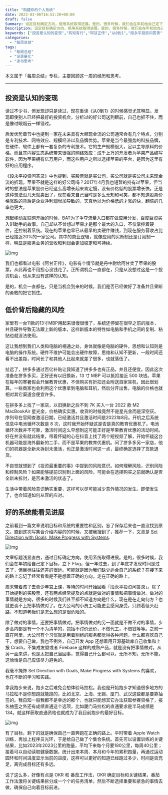 ```yaml
---
title: "构建你的个人系统"
date: 2023-03-06T16:53:20+08:00
draft: false
Summary: 设定目标确定方向，使用系统取得进展。是的，很多时候，我们会在年初给自己定下目标，立下 Flag，但一年过去，到了年底才发现时间是过去了，但目标往往还差的很远。可能就是因为我们缺少适合自己的系统？在接下来的路上别忘了经常看看是不是向着正确的方向，走在正确的路上。
Description: 设定目标确定方向，使用系统取得进展。是的，很多时候，我们会在年初给自己定下目标，立下 Flag，但一年过去，到了年底才发现时间是过去了，但目标往往还差的很远。可能就是因为我们缺少适合自己的系统？在接下来的路上别忘了经常看看是不是向着正确的方向，走在正确的路上。
keywords: ["投资是认知的变现","有知有行","阿甘正传","从0到1","段永平投资问答录","拼多多","百亿补贴","苹果教育优惠","设定目标","个人系统","OKR","番茄工作法"]
categories:
  - "每周总结"
tags:
  - "每周总结"
  - "记录量化"
  - "读书思考"
---
```


本文属于「每周总结」专栏，主要回顾这一周的经历和思考。

---

## 投资是认知的变现

读过不少书，但发现却只是读过，现在重读《从0到1》的时候感觉尤其明显。发现即使别人已经把最好的投资机会，分析过的好公司送到眼前，自己也抓不住，而是像过眼烟云一样错过。

后发优势章节中也提到一家在未来具有大额现金流的公司通常会有几个特点，分别是专利技术、网络效应、规模经济以及品牌优势。苹果是当今最强势的科技品牌，在硬件、软件上都有一套复杂的专利技术。它的生产规模很大，足以主导原料的价格。而且其内容生态系统带来很强的网络效应：成千上万的开发者为苹果产品编写软件，因为苹果拥有亿万用户，而这些用户之所以选择苹果的平台，是因为这里有好的应用程序。

《段永平投资问答录》中也提到，买股票就是买公司，买公司就是买公司未来现金流的折现。苹果不就是这样的好公司吗？2017年4月我也短暂的持有过苹果，但当时的想法是苹果股价已经这么高增长起来肯定慢，没有价格低的股票增长快。正是这种想法没几天就卖出了，现在看来自己当时是多么无知和可笑，都不知道股票价格涨跌的背后是企业净利润增加导致的，天真地以为价格低的才涨的快，翻倍的几率也更大。

想起移动互联网开始的时候，BAT为了争夺流量入口都在做应用分发，百度巨资买入91助手的故事。自己却从不曾想过苹果才是那个最大的入口，不仅掌控着硬件，还控制着系统。现在的苹果也早已从最早的卖硬件赚钱，到现在服务营收占比已经接近20%的一家公司。其中的商业逻辑，就像应用的买断制还是订阅制一样，明显是服务业务的营收和利润会更加稳定和可持续。

![img](https://cdn.nlark.com/yuque/0/2023/png/177619/1678092171709-b6c6e84f-ab9a-4ea3-9df8-74d89748c437.png)

我们也都看过电影《阿甘正传》，电影有个情节就是丹中尉给阿甘卖了苹果的股票，从此再也不用担心没钱花了。正所谓机会一直都在，只是从没想过这是一个投资机会，也从来没有这样的认知。

是的，机会一直都在，只是当机会到来的时候，我们是否已经做好了准备并且果断的勇敢的把它抓住。

## 低价背后隐藏的风险

家里有一台11款的13寸MBP用起来很慢很慢了，系统还停留在很早之前的版本，并且硬件导致无法跟上新的版本，这样新版本的特性如电脑和手机之间的复制、粘贴也就没法使用。

这让我想到我们人类和电脑的相通之处，身体就像是电脑的硬件，思想和认知则是电脑的操作系统。硬件不维护可能会出硬件故障，思维和认知不更新，一段时间还看不出差距，时间长了和其他人比起来就差了很多，也就落伍了。

扯远了，拼多多通过百亿补贴让我知道了拼多多也有正品，并且还便宜。因此这次准备在拼多多买，正好还有以旧换新，13 寸 MBP 可以抵扣接近 500 块钱。苹果在每年的寒暑假会开展教育优惠，不但购买有折扣还会附送自家耳机，因此很划算。一些商家也会利用这个优惠拿到电脑和耳机，然后分开出售，电脑的价格也就相对其它渠道会便宜许多。

在拼多多上找了一家店，以旧换新之后不到 7K 买入一台 2022 款 M2 MacBookAir 星光金，价格确实实惠。收货的时候竟然不是星光金而是深空灰。序列号在官网查激活日期，已经激活并且激活时间是2022年8月。开机之后系统信息中电池循环次数是 8 次，这时我开始怀疑这是否是真的教育优惠机了。电池循环次数并不可靠，激活时间这么早想到这可能正好是苹果教育优惠的活动时间。好在并没有就此结束，带着怀疑的心在抖音上找了两个短视频了解，开始怀疑这台机器可能是海外翻新的二手，而不是苹果的教育优惠机。问了拼多多另一家店，他们的机器是全新未拆封未激活，也正是激活时间这一点，最终确定选择了货款退货。

不自觉就想到了《投资最重要的事》中提到的风险意识。如何理解风险，识别风险和控制风险？如果能够提前识别到上面的风险，可能会在选择购买之前就确认是否全新未拆封，是否未激活的状态了。

生活中带着风险意识确实重要，这样可以尽可能减少意外情况的发生。即使发生了，也会知道如何从容的应对。

## 好的系统能看见进展

之前看到一篇文章说明目标和系统的重要性和区别，忘了保存后来也一直没找到原文。直到这次写集合介绍内容的的时候，又被我搜到了，推荐一下，文章是 [Set Direction with Goals, Make Progress with Systems](https://ashleyjanssen.com/set-direction-with-goals-make-progress-with-systems/).

![img](https://cdn.nlark.com/yuque/0/2023/png/177619/1678092253478-1b3ad549-7dd2-49d1-b191-67a497791523.png)

文章标题浅显直白，通过目标确定方向，使用系统取得进展。是的，很多时候，我们会在年初给自己定下目标，立下 Flag，但一年过去，到了年底才发现时间是过去了，但目标往往还差的很远。可能就是因为我们缺少适合自己的系统？在接下来的路上忘记了经常看看是不是想着正确的方向，走在正确的路上。

周末带着孩子去青少年宫上课，等待的时间开始回看「段永平投资问答录」。除了开始提到的买股票，还有两点经常提及的点就是做对的事情和把事情做对。做对的事情就是方向，很多的时候我们甚至都不知道方向是什么，现在是在走向何方？也就更谈不上把事情做对了。在大公司的小员工可能更会感同身受，只顾着低头赶路，不知道老板们是怎么想的是很危险的。

除了做对的事情，还要把事情做对。把事情做对的另一面就是不做不对的事情，步步高内部是有一个不为清单的，包括不讨价还价，不做代工，不借钱等等。之前一直在阿里，大公司有个习惯就是用着别组的服务都觉得各种问题，什么都喜欢自己干，想要自己做。我也不例外，自己开发 App 还想着用开源基础库自己收集和上报 Crash，不集成友盟或者 Firebase 这样的成熟产品，就是没有把事情做对。从另一面来讲，也是太把自己当回事，觉得自己什么都可以，无所不知，无所不能，这恰恰是自己应该尽力避免的。

我毫不掩饰 Set Direction with Goals, Make Progress with Systems 的喜欢，也在不断的学习和实践。

拿我跑步来说，跑步之后难免会想体验马拉松。我也是开始跑步才知道很多地方的马拉松不是你想跑就能跑的，比如北京、上海、无锡、厦门、武汉这些都是要靠抽签的。我自知一般我都不是幸运的那个，也就只能想其它办法获取参赛资格了，报名抽签之外还有成绩直通这个选项，比如厦门马拉松的直通要求是半马成绩是134。就这样获取直通资格也就成为了我目前跑步的最好目标。

![img](https://cdn.nlark.com/yuque/0/2023/png/177619/1678074750416-53fac48d-679a-4832-9f34-71c8b903b78c.png)

有了目标，剩下的就是确保自己一直奔跑在正确的路上。平时带着 Apple Watch 训练，再加上程序员光环，于是给自己做了个集合系统。首先可以设置训练的关键结果，比如2023年2023公里的跑量，平均下来每个月要180公里，每周40公里；接着可以自动读取健康数据，统计出来本周、本月和今年的累积跑量，再通过运动圆环和时间进度显示当前的进度，这样可以更好的知道已经跑过多少，时间是否充足，离完成目标还有多远。

说了这么多，好像有点是 OKR 和 番茄工作法，OKR 确定目标和关键结果，番茄工作法激将关键结果拆分成一个个的任务清单，然后不断选择重要和紧急的事情去做，确保自己向着目标前进。